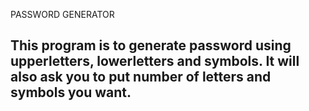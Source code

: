 PASSWORD GENERATOR
## This program is to generate password using upperletters, lowerletters and symbols. It will also ask you to put number of letters and symbols you want. 